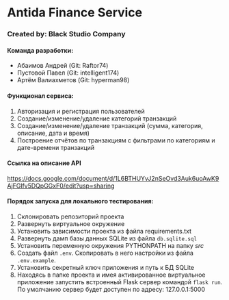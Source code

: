 # Antida Finance Service

### Created by: Black Studio Company

#### Команда разработки:
- Абаимов Андрей (Git: Raftor74)
- Пустовой Павел (Git: intelligent174)
- Артём Валиахметов (Git: hyperman98)

#### Функционал сервиса:
1. Авторизация и регистрация пользователей
2. Создание/изменение/удаление категорий транзакций
3. Создание/изменение/удаление транзакций (сумма, категория, описание, дата и время)
4. Построение отчётов по транзакциям с фильтрами по категориям и дате-времени транзакций

#### Ссылка на описание API
https://docs.google.com/document/d/1L6BTHUYvJ2nSeOvd3Auk6uoAwK9AjFGlfv5DQpGGxF0/edit?usp=sharing

#### Порядок запуска для локального тестирования:
1. Склонировать репозиторий проекта
2. Развернуть виртуальное окружение
3. Установить зависимости проекта из файла requirements.txt
4. Развернуть дамп базы данных SQLite из файла `db.sqlite.sql`
5. Установить переменную окружения PYTHONPATH на папку _src_
6. Создать файл `.env`. Скопировать в него настройки из файла `.env.example`.
7. Установить секретный ключ приложения и путь к БД SQLite
8. Находясь в папке проекта и имея активированное виртуальное приложение запустить встроенный Flask сервер командой `flask run`.
По умолчанию сервер будет доступен по адресу: 127.0.0.1:5000